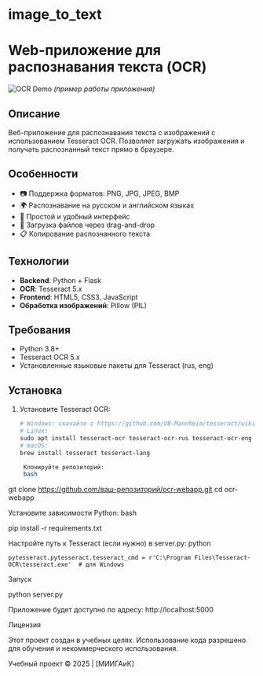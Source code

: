 # image_to_text
# Web-приложение для распознавания текста (OCR)

![OCR Demo](demo.gif) *(пример работы приложения)*

## Описание

Веб-приложение для распознавания текста с изображений с использованием Tesseract OCR. Позволяет загружать изображения и получать распознанный текст прямо в браузере.

## Особенности

- 📷 Поддержка форматов: PNG, JPG, JPEG, BMP
- 🌍 Распознавание на русском и английском языках
- 🚀 Простой и удобный интерфейс
- 📁 Загрузка файлов через drag-and-drop
- 📋 Копирование распознанного текста

## Технологии

- **Backend**: Python + Flask
- **OCR**: Tesseract 5.x
- **Frontend**: HTML5, CSS3, JavaScript
- **Обработка изображений**: Pillow (PIL)

## Требования

- Python 3.8+
- Tesseract OCR 5.x
- Установленные языковые пакеты для Tesseract (rus, eng)

## Установка

1. Установите Tesseract OCR:

   ```bash
   # Windows: скачайте с https://github.com/UB-Mannheim/tesseract/wiki
   # Linux:
   sudo apt install tesseract-ocr tesseract-ocr-rus tesseract-ocr-eng
   # macOS:
   brew install tesseract tesseract-lang

    Клонируйте репозиторий:
    bash

git clone https://github.com/ваш-репозиторий/ocr-webapp.git
cd ocr-webapp

Установите зависимости Python:
bash

pip install -r requirements.txt

Настройте путь к Tesseract (если нужно) в server.py:
python

    pytesseract.pytesseract.tesseract_cmd = r'C:\Program Files\Tesseract-OCR\tesseract.exe'  # для Windows

Запуск

python server.py

Приложение будет доступно по адресу: http://localhost:5000

Лицензия

Этот проект создан в учебных целях. Использование кода разрешено для обучения и некоммерческого использования.

Учебный проект © 2025 | [МИИГАиК]

